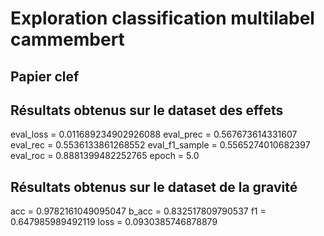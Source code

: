 # Exploration classification multilabel cammembert

## Papier clef

## Résultats obtenus sur le dataset des effets

eval_loss = 0.011689234902926088
eval_prec = 0.567673614331607
eval_rec = 0.5536133861268552
eval_f1_sample = 0.5565274010682397
eval_roc = 0.8881399482252765
epoch = 5.0

## Résultats obtenus sur le dataset de la gravité

acc = 0.9782161049095047
b_acc = 0.832517809790537
f1 = 0.647985989492119
loss = 0.0930385746878879